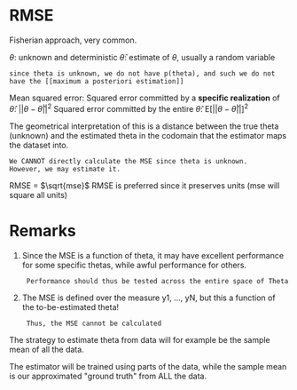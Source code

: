 # RMSE
Fisherian approach, very common.

$\theta$: unknown and deterministic
$\hat \theta$: estimate of $\theta$, usually a random variable

	since theta is unknown, we do not have p(theta), and such we do not 
    have the [[maximum a posteriori estimation]]

Mean squared error:
Squared error committed by a **specific realization** of $\hat \theta$: $||\theta - \hat \theta||^2$ 
Squared error committed by the entire $\hat \theta$: E$[||\theta - \hat \theta||]^2$

The geometrical interpretation of this is a distance between the true theta (unknown) and the estimated theta in the codomain that the estimator maps the dataset into.

	We CANNOT directly calculate the MSE since theta is unknown. 
    However, we may estimate it.

RMSE = $\sqrt{mse}$ 
RMSE is preferred since it preserves units (mse will square all units)

# Remarks
1. Since the MSE is a function of theta, it may have excellent performance for some specific thetas, while awful performance for others.

		Performance should thus be tested across the entire space of Theta

2. The MSE is defined over the measure y1, ..., yN, but this a function of the to-be-estimated theta!

		Thus, the MSE cannot be calculated

The strategy to estimate theta from data will for example be the sample mean of all the data.

The estimator will be trained using parts of the data, while the sample mean is our approximated "ground truth" from ALL the data.